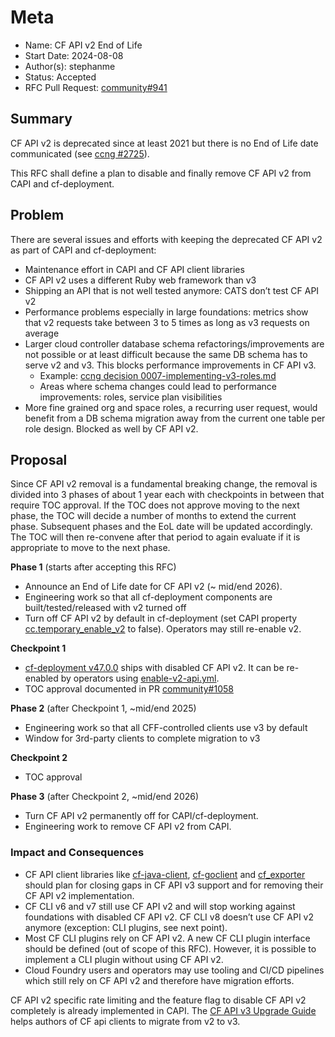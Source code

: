 # Meta
[meta]: #meta
- Name: CF API v2 End of Life
- Start Date: 2024-08-08
- Author(s): stephanme
- Status: Accepted
- RFC Pull Request: [community#941](https://github.com/cloudfoundry/community/pull/941)


## Summary

CF API v2 is deprecated since at least 2021 but there is no End of Life date communicated (see [ccng #2725](https://github.com/cloudfoundry/cloud_controller_ng/discussions/2725)).

This RFC shall define a plan to disable and finally remove CF API v2 from CAPI and cf-deployment.

## Problem

There are several issues and efforts with keeping the deprecated CF API v2 as part of CAPI and cf-deployment:

- Maintenance effort in CAPI and CF API client libraries
- CF API v2 uses a different Ruby web framework than v3 
- Shipping an API that is not well tested anymore: CATS don’t test CF API v2
- Performance problems especially in large foundations: metrics show that v2 requests take between 3 to 5 times as long as v3 requests on average
- Larger cloud controller database schema refactorings/improvements are not possible or at least difficult because the same DB schema has to serve v2 and v3. This blocks performance improvements in CF API v3.
  - Example: [ccng decision 0007-implementing-v3-roles.md](https://github.com/cloudfoundry/cloud_controller_ng/blob/main/decisions/0007-implementing-v3-roles.md)
  - Areas where schema changes could lead to performance improvements: roles, service plan visibilities
- More fine grained org and space roles, a recurring user request, would benefit from a DB schema migration away from the current one table per role design. Blocked as well by CF API v2.

## Proposal

Since CF API v2 removal is a fundamental breaking change, the removal is divided into 3 phases of about 1 year each with checkpoints in between that require TOC approval.
If the TOC does not approve moving to the next phase, the TOC will decide a number of months to extend the current phase. Subsequent phases and the EoL date will be updated accordingly. The TOC will then re-convene after that period to again evaluate if it is appropriate to move to the next phase.

**Phase 1** (starts after accepting this RFC)
- Announce an End of Life date for CF API v2 (~ mid/end 2026).
- Engineering work so that all cf-deployment components are built/tested/released with v2 turned off
- Turn off CF API v2 by default in cf-deployment (set CAPI property [cc.temporary_enable_v2](https://bosh.io/jobs/cloud_controller_ng?source=github.com/cloudfoundry/capi-release&version=1.185.0#p%3dcc.temporary_enable_v2) to false). Operators may still re-enable v2.

**Checkpoint 1**
- [cf-deployment v47.0.0](https://github.com/cloudfoundry/cf-deployment/releases/tag/v47.0.0) ships with disabled CF API v2. It can be re-enabled by operators using [enable-v2-api.yml](https://github.com/cloudfoundry/cf-deployment/blob/main/operations/enable-v2-api.yml).
- TOC approval documented in PR [community#1058](https://github.com/cloudfoundry/community/pull/1058)

**Phase 2** (after Checkpoint 1, ~mid/end 2025)
- Engineering work so that all CFF-controlled clients use v3 by default
- Window for 3rd-party clients to complete migration to v3

**Checkpoint 2**
- TOC approval

**Phase 3** (after Checkpoint 2, ~mid/end 2026)
- Turn CF API v2 permanently off for CAPI/cf-deployment.
- Engineering work to remove CF API v2 from CAPI.

### Impact and Consequences

- CF API client libraries like [cf-java-client](https://github.com/cloudfoundry/cf-java-client), [cf-goclient](https://github.com/cloudfoundry/go-cfclient) and [cf_exporter](https://github.com/cloudfoundry/cf_exporter) should plan for closing gaps in CF API v3 support and for removing their CF API v2 implementation.
- CF CLI v6 and v7 still use CF API v2 and will stop working against foundations with disabled CF API v2. CF CLI v8 doesn’t use CF API v2 anymore (exception: CLI plugins, see next point).
- Most CF CLI plugins rely on CF API v2. A new CF CLI plugin interface should be defined (out of scope of this RFC). However, it is possible to implement a CLI plugin without using CF API v2.
- Cloud Foundry users and operators may use tooling and CI/CD pipelines which still rely on CF API v2 and therefore have migration efforts.

CF API v2 specific rate limiting and the feature flag to disable CF API v2 completely is already implemented in CAPI.
The [CF API v3 Upgrade Guide](https://v3-apidocs.cloudfoundry.org/index.html#upgrade-guide) helps authors of CF api clients to migrate from v2 to v3.
